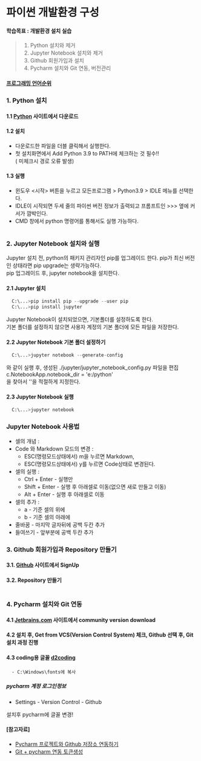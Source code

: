 # 파이썬 개발환경 구성

#### 학습목표 :  개발환경 설치 실습   
> 1.  Python 설치와 제거
> 2.  Jupyter Notebook 설치와 제거
> 3. Github 회원가입과 설치
> 4. Pycharm 설치와 Git 연동, 버전관리

#### [프로그래밍 언어순위](https://www.tiobe.com/tiobe-index/)  


### 1. Python 설치
#### 1.1 [Python](https://www.python.org/) 사이트에서 다운로드 
#### 1.2 설치  
- 다운로드한 파일을 더블 클릭해서 실행한다.  
- 첫 설치화면에서 Add Python 3.9 to PATH에 체크하는 것 필수!!  
  ( 미체크시 경로 오류 발생)

#### 1.3 실행
- 윈도우 <시작> 버튼을 누르고 모든프로그램 > Python3.9 > IDLE 메뉴를 선택한다.
- IDLE이 시작되면 두세 줄의 파이썬 버전 정보가 출력되고 프롬프트인 >>> 옆에 커서가 깜박인다.
- CMD 창에서 python 명령어를 통해서도 실행 가능하다.


```python

```

### 2. Jupyter Notebook 설치와 실행
Jupyter 설치 전, python의 패키지 관리자인 pip를 업그레이드 한다. pip가 최신 버전인 상태라면 pip upgrade는 생략가능하다.  
pip 업그레이드 후, jupyter notebook을 설치한다.
#### 2.1 Jupyter 설치
```python
  C:\...>pip install pip --upgrade --user pip
  C:\...>pip install jupyter  
```  

Jupyter Notebook이 설치되었으면, 기본폴더를 설정하도록 한다.  
기본 폴더를 설정하지 않으면 사용자 계정의 기본 폴더에 모든 파일을 저장한다.  
#### 2.2 Jupyter Notebook 기본 폴더 설정하기
```python
  C:\...>jupyter notebook --generate-config
```
와 같이 실행 후, 생성된 ./jupyter/jupyter_notebook_config.py 파일을 편집  
c.NotebookApp.notebook_dir = 'e:/python'  
을 찾아서 ''을 적절하게 지정한다.  

#### 2.3 Jupyter Notebook 실행
```python
  C:\...>jupyter notebook
```
### Jupyter Notebook 사용법
* 셀의 개념 :  
* Code 와 Markdown 모드의 변경 : 
  + ESC(명령모드상태에서) m을 누르면 Markdown, 
  + ESC(명령모드상태에서) y를 누르면 Code상태로 변경된다.  
* 셀의 실행 :   
  + Ctrl + Enter - 실행만  
  + Shift + Enter - 실행 후 아래셀로 이동(없으면 새로 만들고 이동)  
  + Alt + Enter - 실행 후 아래셀로 이동  
* 셀의 추가  :   
  + a - 기준 셀의 위에  
  + b - 기준 셀의 아래에  
* 줄바꿈 - 마지막 글자뒤에 공백 두칸 추가  
* 들여쓰기 - 앞부분에 공백 두칸 추가


### 3. Github 회원가입과 Repository 만들기
#### 3.1. [Github](https://github.com/) 사이트에서 SignUp
#### 3.2. Repository 만들기


```python

```

### 4. Pycharm 설치와 Git 연동
#### 4.1 [Jetbrains.com](https://www.jetbrains.com/pycharm/) 사이트에서 community version download
#### 4.2 설치 후, Get from VCS(Version Control System) 체크, Github 선택 후, Git 설치 과정 진행
#### 4.3 coding용 글꼴 [d2coding](https://github.com/naver/d2codingfont/releases)
      - C:\Windows\fonts에 복사
##### pycharm 계정 로그인정보  
- Settings - Version Control - Github
      
설치후 pycharm에 글꼴 변경!


#### [참고자료]
- [Pycharm 프로젝트와 Github 저장소 연동하기](https://ellun.tistory.com/280)  
- [Git + pycharm 연동 토큰생성](https://blog.naver.com/milktea0614/222653009315)


```python

```
